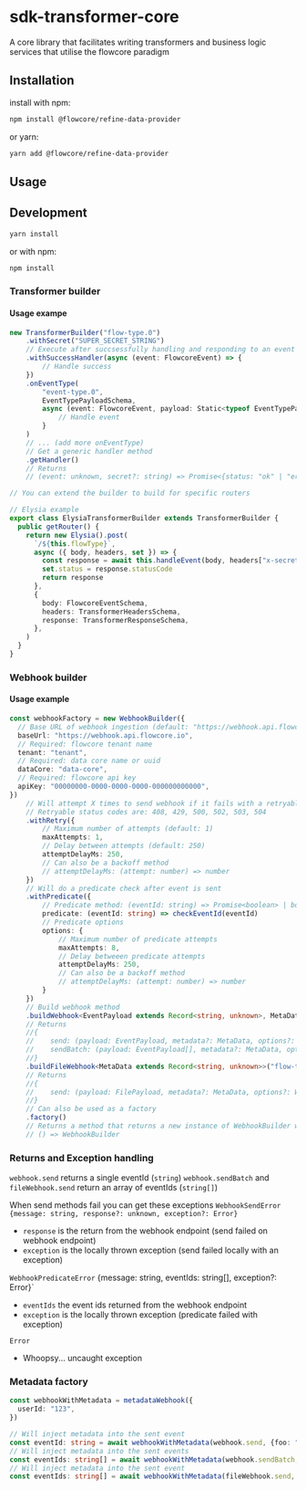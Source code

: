 # sdk-transformer-core

A core library that facilitates writing transformers and business logic services that utilise the flowcore paradigm

## Installation

install with npm:

```bash
npm install @flowcore/refine-data-provider
```

or yarn:

```bash
yarn add @flowcore/refine-data-provider
```

## Usage

## Development

```bash
yarn install
```

or with npm:

```bash
npm install
```

### Transformer builder
#### Usage exampe
```ts
new TransformerBuilder("flow-type.0")
    .withSecret("SUPER_SECRET_STRING")
    // Execute after succsessfully handling and responding to an event
    .withSuccessHandler(async (event: FlowcoreEvent) => {
        // Handle success
    })
    .onEventType(
        "event-type.0",
        EventTypePayloadSchema,
        async (event: FlowcoreEvent, payload: Static<typeof EventTypePayloadSchema>) => {
            // Handle event
        }
    )
    // ... (add more onEventType)
    // Get a generic handler method
    .getHandler()
    // Returns
    // (event: unknown, secret?: string) => Promise<{status: "ok" | "error", statusCode: number, message?: string, errors?: Record<string, string>}>

// You can extend the builder to build for specific routers

// Elysia example
export class ElysiaTransformerBuilder extends TransformerBuilder {
  public getRouter() {
    return new Elysia().post(
      `/${this.flowType}`,
      async ({ body, headers, set }) => {
        const response = await this.handleEvent(body, headers["x-secret"])
        set.status = response.statusCode
        return response
      },
      {
        body: FlowcoreEventSchema,
        headers: TransformerHeadersSchema,
        response: TransformerResponseSchema,
      },
    )
  }
}

```
### Webhook builder
#### Usage example
```ts
const webhookFactory = new WebhookBuilder({
  // Base URL of webhook ingestion (default: "https://webhook.api.flowcore.io")
  baseUrl: "https://webhook.api.flowcore.io",
  // Required: flowcore tenant name
  tenant: "tenant",
  // Required: data core name or uuid
  dataCore: "data-core",
  // Required: flowcore api key
  apiKey: "00000000-0000-0000-0000-000000000000",
})
    // Will attempt X times to send webhook if it fails with a retryable status code
    // Retryable status codes are: 408, 429, 500, 502, 503, 504
    .withRetry({
        // Maximum number of attempts (default: 1)
        maxAttempts: 1,
        // Delay between attempts (default: 250)
        attemptDelayMs: 250,
        // Can also be a backoff method
        // attemptDelayMs: (attempt: number) => number
    })
    // Will do a predicate check after event is sent
    .withPredicate({
        // Predicate method: (eventId: string) => Promise<boolean> | boolean
        predicate: (eventId: string) => checkEventId(eventId)
        // Predicate options
        options: {
            // Maximum number of predicate attempts
            maxAttempts: 8,
            // Delay betweeen predicate attempts
            attemptDelayMs: 250,
            // Can also be a backoff method
            // attemptDelayMs: (attempt: number) => number
        }
    })
    // Build webhook method
    .buildWebhook<EventPayload extends Record<string, unknown>, MetaData extends Record<string, unknown>>("flow-type.0", "event-type.0")
    // Returns
    //{
    //    send: (payload: EventPayload, metadata?: MetaData, options?: WebhookSendOptions) => Promise<string>,
    //    sendBatch: (payload: EventPayload[], metadata?: MetaData, options?: WebhookSendBatchOptions) => Promise<string>,
    //}
    .buildFileWebhook<MetaData extends Record<string, unknown>>("flow-type.0", "event-type.0")
    // Returns
    //{
    //    send: (payload: FilePayload, metadata?: MetaData, options?: WebhookSendOptions) => Promise<string>,
    //}
    // Can also be used as a factory
    .factory()
    // Returns a method that returns a new instance of WebhookBuilder with current options
    // () => WebhookBuilder
```
### Returns and Exception handling
`webhook.send` returns a single eventId (`string`)
`webhook.sendBatch` and `fileWebhook.send` return an array of eventIds (`string[]`)

When send methods fail you can get these exceptions
`WebhookSendError {message: string, response?: unknown, exception?: Error}`
- `response` is the return from the webhook endpoint (send failed on webhook endpoint)
- `exception` is the locally thrown exception (send failed locally with an exception)

`WebhookPredicateError` {message: string, eventIds: string[], exception?: Error}`
- `eventIds` the event ids returned from the webhook endpoint
- `exception` is the locally thrown exception (predicate failed with exception)

`Error`
- Whoopsy... uncaught exception
### Metadata factory
```ts
const webhookWithMetadata = metadataWebhook({
  userId: "123",
})

// Will inject metadata into the sent event
const eventId: string = await webhookWithMetadata(webhook.send, {foo: "bar"})
// Will inject metadata into the sent events
const eventIds: string[] = await webhookWithMetadata(webhook.sendBatch, {foo: "bar"})
// Will inject metadata into the sent event
const eventIds: string[] = await webhookWithMetadata(fileWebhook.send, {foo: "bar"})
```

